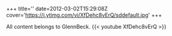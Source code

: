 +++
title=''
date=2012-03-02T15:29:08Z
cover='https://i.ytimg.com/vi/XfDehc8vErQ/sddefault.jpg'
+++

All content belongs to GlennBeck.
{{< youtube XfDehc8vErQ >}}
